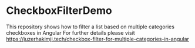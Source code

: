 # CheckboxFilterDemo
This repository shows how to filter a list based on multiple categories checkboxes in Angular
For further details please visit https://juzerhakimji.tech/checkbox-filter-for-multiple-categories-in-angular
